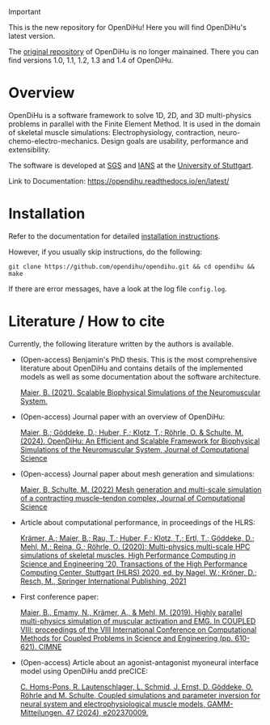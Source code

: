 > [!IMPORTANT]  
> This is the new repository for OpenDiHu! Here you will find OpenDiHu's latest version. 
> 
> The [original repository](https://github.com/maierbn/opendihu) of OpenDiHu is no longer mainained. There you can find versions 1.0, 1.1, 1.2, 1.3 and 1.4 of OpenDiHu. 


# Overview
OpenDiHu is a software framework to solve 1D, 2D, and 3D multi-physics problems in parallel with the Finite Element Method.
It is used in the domain of skeletal muscle simulations: Electrophysiology, contraction, neuro-chemo-electro-mechanics.
Design goals are usability, performance and extensibility.

The software is developed at [SGS](https://www.ipvs.uni-stuttgart.de/departments/sgs/) and [IANS](https://www.ians.uni-stuttgart.de/institute/) at the [University of Stuttgart](https://www.uni-stuttgart.de/en/index.html).

Link to Documentation: https://opendihu.readthedocs.io/en/latest/

# Installation
Refer to the documentation for detailed [installation instructions](https://opendihu.readthedocs.io/en/latest/user/installation.html).

However, if you usually skip instructions, do the following:
```
git clone https://github.com/opendihu/opendihu.git && cd opendihu && make
```
If there are error messages, have a look at the log file `config.log`.

# Literature / How to cite

Currently, the following literature written by the authors is available.

* (Open-access) Benjamin's PhD thesis. This is the most comprehensive literature about OpenDiHu and contains details of the implemented models as well as some documentation about the software architecture.

	[Maier, B. (2021). Scalable Biophysical Simulations of the Neuromuscular System. ](https://arxiv.org/abs/2107.07104)

* (Open-access) Journal paper with an overview of OpenDiHu:

	[Maier, B.; Göddeke, D.; Huber, F.; Klotz, T.; Röhrle, O. & Schulte, M. (2024). OpenDiHu: An Efficient and Scalable Framework for Biophysical Simulations of the Neuromuscular System, Journal of Computational Science](https://doi.org/10.1016/j.jocs.2024.102291)

* (Open-access) Journal paper about mesh generation and simulations:

	[Maier, B, Schulte, M. (2022) Mesh generation and multi-scale simulation of a contracting muscle–tendon complex, Journal of Computational Science](https://www.sciencedirect.com/science/article/pii/S1877750322000023)

* Article about computational performance, in proceedings of the HLRS:

	[Krämer, A.; Maier, B.; Rau, T.; Huber, F.; Klotz, T.; Ertl, T.; Göddeke, D.; Mehl, M.; Reina, G.; Röhrle, O. (2020): Multi-physics multi-scale HPC simulations of skeletal muscles, High Performance Computing in Science and Engineering ’20, Transactions of the High Performance Computing Center, Stuttgart (HLRS) 2020, ed. by Nagel, W.; Kröner, D.; Resch, M., Springer International Publishing, 2021](https://link.springer.com/chapter/10.1007/978-3-030-80602-6_13)

* First conference paper:

	[Maier, B., Emamy, N., Krämer, A., & Mehl, M. (2019). Highly parallel multi-physics simulation of muscular activation and EMG. In COUPLED VIII: proceedings of the VIII International Conference on Computational Methods for Coupled Problems in Science and Engineering (pp. 610-621). CIMNE](https://upcommons.upc.edu/handle/2117/190149)

* (Open-access) Article about an agonist-antagonist myoneural interface model using OpenDiHu andd preCICE:

	[C. Homs-Pons, R. Lautenschlager, L. Schmid, J. Ernst, D. Göddeke, O. Röhrle and M. Schulte, Coupled simulations and parameter inversion for neural system and electrophysiological muscle models, GAMM-Mitteilungen. 47 (2024), e202370009.](https://doi.org/10.1002/gamm.202370009)
